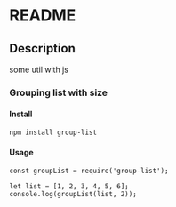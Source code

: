 # README

## Description
some util with js


### Grouping list with size
#### Install
`npm install group-list`

#### Usage
```
const groupList = require('group-list');

let list = [1, 2, 3, 4, 5, 6];
console.log(groupList(list, 2));
```

